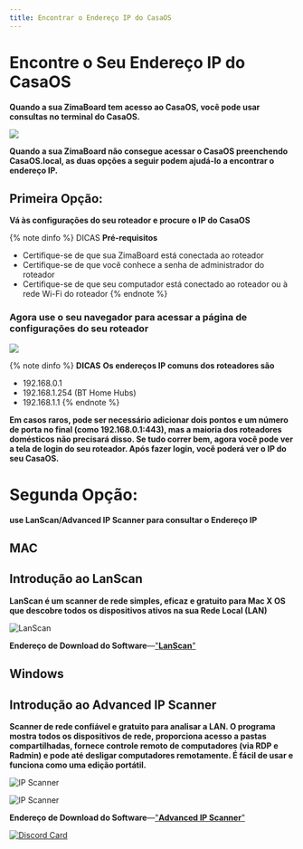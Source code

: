 ```yaml
---
title: Encontrar o Endereço IP do CasaOS 
---
```


# Encontre o Seu Endereço IP do CasaOS #

**Quando a sua ZimaBoard tem acesso ao CasaOS, você pode usar consultas no terminal do CasaOS.**

![](/images/Basic-functions-of-dedicated-systems/find-in-casaos-ip-address.gif)

**Quando a sua ZimaBoard não consegue acessar o CasaOS preenchendo CasaOS.local, as duas opções a seguir podem ajudá-lo a encontrar o endereço IP.**

## Primeira Opção:
**Vá às configurações do seu roteador e procure o IP do CasaOS** 

{% note dinfo %}
DICAS
**Pré-requisitos**
- Certifique-se de que sua ZimaBoard está conectada ao roteador
- Certifique-se de que você conhece a senha de administrador do roteador
- Certifique-se de que seu computador está conectado ao roteador ou à rede Wi-Fi do roteador
{% endnote %}

### Agora use o seu navegador para acessar a página de configurações do seu roteador ###

![](/images/Basic-functions-of-dedicated-systems/find-enter-address-in-google.png)

{% note dinfo %}
**DICAS**
**Os endereços IP comuns dos roteadores são**
- 192.168.0.1
- 192.168.1.254 (BT Home Hubs)
- 192.168.1.1
{% endnote %}

**Em casos raros, pode ser necessário adicionar dois pontos e um número de porta no final (como 192.168.0.1:443), mas a maioria dos roteadores domésticos não precisará disso. Se tudo correr bem, agora você pode ver a tela de login do seu roteador. Após fazer login, você poderá ver o IP do seu CasaOS.**

# Segunda Opção:
**use LanScan/Advanced IP Scanner para consultar o Endereço IP** 

## MAC

## Introdução ao LanScan

**LanScan é um scanner de rede simples, eficaz e gratuito para Mac X OS que descobre todos os dispositivos ativos na sua Rede Local (LAN)**

![LanScan](/images/Basic-functions-of-dedicated-systems/find-casaos-ip-mac-lanscan.png)

**Endereço de Download do Software**—["**LanScan**"](https://www.iwaxx.com/lanscan/)

## Windows ##

## Introdução ao Advanced IP Scanner ##

**Scanner de rede confiável e gratuito para analisar a LAN. O programa mostra todos os dispositivos de rede, proporciona acesso a pastas compartilhadas, fornece controle remoto de computadores (via RDP e Radmin) e pode até desligar computadores remotamente. É fácil de usar e funciona como uma edição portátil.**

![IP Scanner](/images/Basic-functions-of-dedicated-systems/find-casaos-ip-win-advance-ip-scan.png)


![IP Scanner](/images/Basic-functions-of-dedicated-systems/find-casaos-ip-win-advance-ip-scan-2.png)

**Endereço de Download do Software**—["**Advanced IP Scanner**"](https://www.advanced-ip-scanner.com/)

[![Discord Card](https://discordapp.com/api/guilds/884667213326463016/widget.png?style=banner2)](https://discord.gg/knqAbbBbeX)